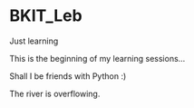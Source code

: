 # BKIT_Leb
Just learning


This is the beginning of my learning sessions...

Shall I be friends with Python :)

The river is overflowing.
